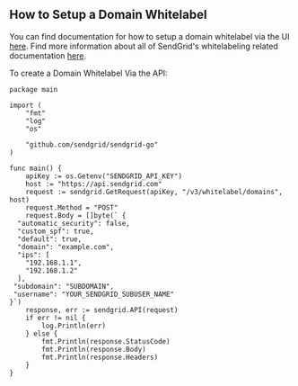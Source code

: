 ## How to Setup a Domain Whitelabel

You can find documentation for how to setup a domain whitelabel via the UI [here](https://sendgrid.com/docs/Classroom/Basics/Whitelabel/setup_domain_whitelabel.html).
Find more information about all of SendGrid's whitelabeling related documentation [here](https://sendgrid.com/docs/Classroom/Basics/Whitelabel/index.html).

To create a Domain Whitelabel Via the API:
```
package main

import (
	"fmt"
	"log"
	"os"

	"github.com/sendgrid/sendgrid-go"
)

func main() {
	apiKey := os.Getenv("SENDGRID_API_KEY")
	host := "https://api.sendgrid.com"
	request := sendgrid.GetRequest(apiKey, "/v3/whitelabel/domains", host)
	request.Method = "POST"
	request.Body = []byte(` {
  "automatic_security": false, 
  "custom_spf": true, 
  "default": true, 
  "domain": "example.com", 
  "ips": [
    "192.168.1.1", 
    "192.168.1.2"
  ], 
 "subdomain": "SUBDOMAIN", 
 "username": "YOUR_SENDGRID_SUBUSER_NAME"
}`)
	response, err := sendgrid.API(request)
	if err != nil {
		log.Println(err)
	} else {
		fmt.Println(response.StatusCode)
		fmt.Println(response.Body)
		fmt.Println(response.Headers)
	}
}
```
